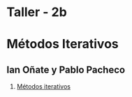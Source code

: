 # Taller - 2b 

# Métodos Iterativos

## Ian Oñate y Pablo Pacheco

1.  [Métodos iterativos](metodos_iterativos.ipynb)